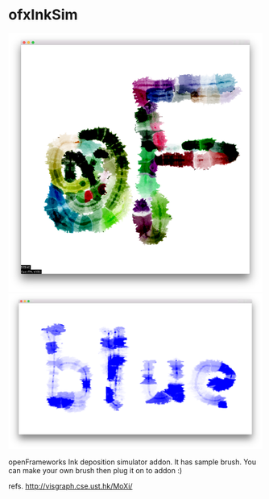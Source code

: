 # ofxInkSim #

![ofxInkSim](https://github.com/Akira-Hayasaka/ofxInkSim/raw/master/redmeimg/a.png)
![ofxInkSim](https://github.com/Akira-Hayasaka/ofxInkSim/raw/master/redmeimg/c.png)

openFrameworks Ink deposition simulator addon.
It has sample brush. You can make your own brush then plug it on to addon :)

refs.
http://visgraph.cse.ust.hk/MoXi/


